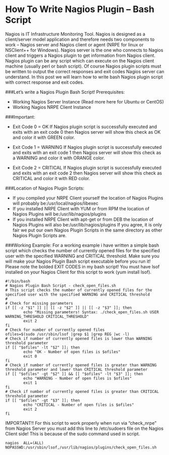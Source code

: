 # How To Write Nagios Plugin – Bash Script

Nagios is IT Infrastructure Monitoring Tool. Nagios is designed as a client/server model application and therefore needs two components to work – Nagios server and Nagios client or agent (NRPE for linux or NSClient++ for Windows). Nagios server is the one who connects to Nagios client and triggers a Nagios plugin to get information from Nagios client. Nagios plugin can be any script which can execute on the Nagios client machine (usually perl or bash script). Of course Nagios plugin scripts must be written to output the correct responses and exit codes Nagios server can understand. In this post we will learn how to write bash Nagios plugin script with correct response and exit codes.

###Let’s write a Nagios Plugin Bash Script!
Prerequisites:
* Working Nagios Server Instance (Read more here for Ubuntu or CentOS)
* Working Nagios NRPE Client Instance

###Important:
* Exit Code 0 = OK
If Nagios plugin script is successfully executed and exits with an exit code 0 then Nagios server will show this check as OK and color it with GREEN color.

* Exit Code 1 = WARNING
If Nagios plugin script is successfully executed and exits with an exit code 1 then Nagios server will show this check as a WARNING and color it with ORANGE color.

* Exit Code 2 = CRITICAL
If Nagios plugin script is successfully executed and exits with an exit code 2 then Nagios server will show this check as CRITICAL and color it with RED color.

###Location of Nagios Plugin Scripts:
* If you compiled your NRPE Client yourself the location of Nagios Plugins will probably be:/usr/local/nagios/libexec
* If you installed NRPE Client with YUM or from RPM the location of Nagios Plugins will be:/usr/lib/nagios/plugins
* If you installed NRPE Client with apt-get or from DEB the location of Nagios Plugins will also be:/usr/lib/nagios/plugins
If you agree, it is only fair we put our own Nagios Plugin Scripts in the same directory as other Nagios Plugin Scripts are.

###Working Example:
For a working example i have written a simple bash script which checks the number of currently opened files for the specified user with the specified WARNING and CRITICAL threshold. Make sure you will make your Nagios Plugin Bash script executable before you run it! Please note the bolded EXIT CODES in my bash script! You must have lsof installed on your Nagios Client for this script to work (yum install lsof).

```
#!/bin/bash
# Nagios Plugin Bash Script - check_open_files.sh
# This script checks the number of currently opened files for the specified user with the specified WARNING and CRITICAL threshold
#
# Check for missing parameters
if [[ -z "$1" ]] || [[ -z "$2" ]] || [[ -z "$3" ]]; then
        echo "Missing parameters! Syntax: ./check_open_files.sh USER WARNING_THRESHOLD CRITICAL_THRESHOLD"
        exit 2
fi
# Check for number of currently opened files
ofiles=$(sudo /usr/sbin/lsof |grep $1 |grep REG |wc -l)
# Check if number of currently opened files is lower than WARNING threshold parameter
if [[ "$ofiles" -lt "$2" ]]; then
        echo "OK - Number of open files is $ofiles"
        exit 0
fi
# Check if number of currently opened files is greater than WARNING threshold parameter and lower than CRITICAL threshold parameter
if [[ "$ofiles" -gt "$2" ]] && [[ "$ofiles" -lt "$3" ]]; then
        echo "WARNING - Number of open files is $ofiles"
        exit 1
fi
# Check if number of currently opened files is greater than CRITICAL threshold parameter
if [[ "$ofiles" -gt "$3" ]]; then
        echo "CRITICAL - Number of open files is $ofiles"
        exit 2
fi
```

IMPORTANT!! For this script to work properly when run via “check_nrpe” from Nagios Server you must add this line to /etc/sudoers file on the Nagios Client side! This is because of the sudo command used in script.

```
nagios  ALL=(ALL)     NOPASSWD:/usr/sbin/lsof,/usr/lib/nagios/plugins/check_open_files.sh
```